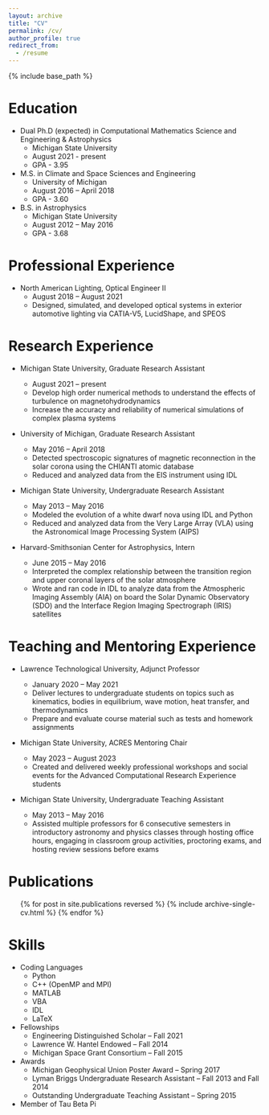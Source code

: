 ```yaml
---
layout: archive
title: "CV"
permalink: /cv/
author_profile: true
redirect_from:
  - /resume
---
```


{% include base_path %}

Education
======
* Dual Ph.D (expected) in Computational Mathematics Science and Engineering & Astrophysics
	* Michigan State University
	* August 2021 - present
	* GPA - 3.95
* M.S. in Climate and Space Sciences and Engineering
	* University of Michigan
	* August 2016 – April 2018
	* GPA - 3.60
* B.S. in Astrophysics
	* Michigan State University
	* August 2012 – May 2016
	* GPA - 3.68

Professional Experience
======
* North American Lighting, Optical Engineer II
  * August 2018 – August 2021
  * Designed, simulated, and developed optical systems in exterior automotive lighting via CATIA-V5, LucidShape, and SPEOS

Research Experience
======

* Michigan State University, Graduate Research Assistant
  * August 2021 – present
  * Develop high order numerical methods to understand the effects of turbulence on magnetohydrodynamics
  *  Increase the accuracy and reliability of numerical simulations of complex plasma systems
  
* University of Michigan, Graduate Research Assistant
  * May 2016 – April 2018
  * Detected spectroscopic signatures of magnetic reconnection in the solar corona using the CHIANTI atomic database
  * Reduced and analyzed data from the EIS instrument using IDL

* Michigan State University, Undergraduate Research Assistant
	* May 2013 – May 2016
	* Modeled the evolution of a white dwarf nova using IDL and Python
	* Reduced and analyzed data from the Very Large Array (VLA) using the Astronomical Image Processing System (AIPS)

* Harvard-Smithsonian Center for Astrophysics, Intern
	* June 2015 – May 2016
	* Interpreted the complex relationship between the transition region and upper coronal layers of the solar atmosphere 
	* Wrote and ran code in IDL to analyze data from the Atmospheric Imaging Assembly (AIA) on board the Solar Dynamic Observatory (SDO) and the Interface Region Imaging Spectrograph (IRIS) satellites 

Teaching and Mentoring Experience
======

* Lawrence Technological University, Adjunct Professor
	* January 2020 – May 2021 
	* Deliver lectures to undergraduate students on topics such as kinematics, bodies in equilibrium, wave motion, heat transfer, and thermodynamics
	* Prepare and evaluate course material such as tests and homework assignments

* Michigan State University, ACRES Mentoring Chair
	* May 2023 – August 2023
	* Created and delivered weekly professional workshops and social events for the Advanced Computational Research Experience students

* Michigan State University, Undergraduate Teaching Assistant 
	* May 2013 – May 2016
	* Assisted multiple professors for 6 consecutive semesters in introductory astronomy and physics classes through hosting office hours, engaging in
classroom group activities, proctoring exams, and hosting review sessions before exams

Publications
======

  <ul>{% for post in site.publications reversed %}
    {% include archive-single-cv.html %}
  {% endfor %}</ul>

  
Skills
======
* Coding Languages
	* Python
	* C++ (OpenMP and MPI)
	* MATLAB
	* VBA
	* IDL
	* LaTeX	 
* Fellowships
  * Engineering Distinguished Scholar – Fall 2021
  * Lawrence W. Hantel Endowed – Fall 2014
  * Michigan Space Grant Consortium – Fall 2015
* Awards
	* Michigan Geophysical Union Poster Award – Spring 2017
	* Lyman Briggs Undergraduate Research Assistant – Fall 2013 and Fall 2014
	* Outstanding Undergraduate Teaching Assistant – Spring 2015
* Member of Tau Beta Pi

  
